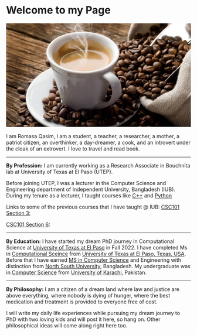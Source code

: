 # Welcome to my Page 

![coffee](/coffee.jpg)

I am Romasa Qasim, I am a student, a teacher, a researcher, a mother, a patriot citizen, an overthinker, a day-dreamer, a cook, and an introvert under the cloak of an extrovert. I love to travel and read book.

* * *
**By Profession:**
I am currently working as a Research Associate in Bouchnita lab at University of Texas at El Paso (UTEP). 

Before joining UTEP, I was a lecturer in the Computer Science and Engineering department of Independent University, Bangladesh (IUB). During my tenure as a lecturer, I taught courses like [C++](https://github.com/Romasa/Introductory-Programming-with-C-Plus-Plus) and [Python](https://github.com/Romasa/Introduction-to-python)


Links to some of the previous courses that I have taught @ IUB:
[CSC101 Section 3:](spring21/csc101sec3/)

[CSC101 Section 6:](spring21/csc101sec6/)

* * * 

**By Education:**
I have started my dream PhD journey in Computational Science at [University of Texas at El Paso](https://www.utep.edu/science) in Fall 2022. I have completed Ms in [Computational Sceince](https://www.utep.edu/science/computational-science/) from [University of Texas at El Paso, Texas, USA](https://www.utep.edu/). Before that I have earned [MS in Computer Science](https://www.northsouth.edu/academic/programs-18022021/master/ms-cse.html) and Engineering with distinction from [North South University](https://www.northsouth.edu/), Bangladesh. My undergraduate was in [Computer Science](https://uok.edu.pk/faculties/computerscience/bs.php) from [University of Karachi](https://uok.edu.pk/), Pakistan. 

* * *

**By Philosophy:**
I am a citizen of a dream land where law and justice are above everything, where nobody is dying of hunger, where the best medication and treatment is provided to everyone free of cost. 

I will write my daily life experiences while pursuing my dream journey to PhD with two loving kids and will post it here, so hang on. Other philosophical ideas will come along right here too. 